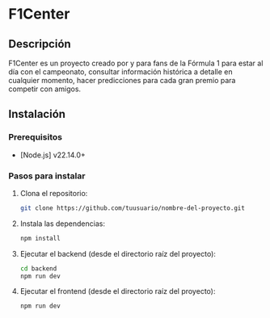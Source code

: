 # F1Center

## Descripción

F1Center es un proyecto creado por y para fans de la Fórmula 1 para estar al día con el campeonato, consultar información histórica a detalle en cualquier momento, hacer predicciones para cada gran premio para competir con amigos.

## Instalación

### Prerequisitos

- [Node.js] v22.14.0+

### Pasos para instalar

1. Clona el repositorio:
   ```bash
   git clone https://github.com/tuusuario/nombre-del-proyecto.git

2. Instala las dependencias:
   ```bash
   npm install

3. Ejecutar el backend (desde el directorio raíz del proyecto):
   ```bash
   cd backend
   npm run dev

4. Ejecutar el frontend (desde el directorio raíz del proyecto):
   ```bash
   npm run dev
